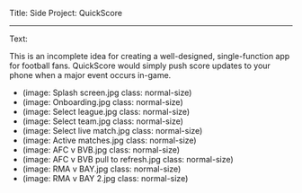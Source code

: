Title: Side Project: QuickScore

----

Text: 

This is an incomplete idea for creating a well-designed, single-function app for football fans.  QuickScore would simply push score updates to your phone when a major event occurs in-game. 

<div class="side-gallery">
<ul>
<li>(image: Splash screen.jpg class: normal-size)</li>
<li>(image: Onboarding.jpg class: normal-size)</li>
<li>(image: Select league.jpg class: normal-size)</li>
<li>(image: Select team.jpg class: normal-size)</li>
<li>(image: Select live match.jpg class: normal-size)</li>
<li>(image: Active matches.jpg class: normal-size)</li>
<li>(image: AFC v BVB.jpg class: normal-size)</li>
<li>(image: AFC v BVB pull to refresh.jpg class: normal-size)</li>
<li>(image: RMA v BAY.jpg class: normal-size)</li>
<li>(image: RMA v BAY 2.jpg class: normal-size)</li>
</ul>
</div>
